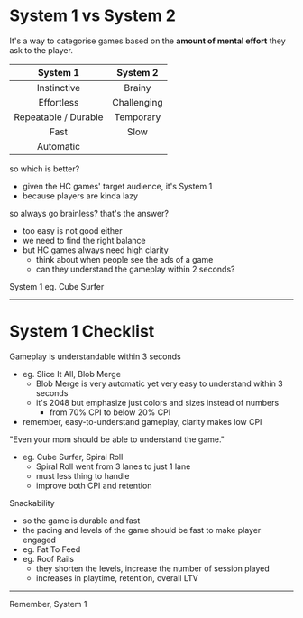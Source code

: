 # System 1 vs System 2
It's a way to categorise games based on the **amount of mental effort** they ask to the player.

| System 1 | System 2 |
| :-: | :-: |
| Instinctive | Brainy |
| Effortless | Challenging |
| Repeatable / Durable | Temporary |
| Fast | Slow |
| Automatic | |

so which is better?
* given the HC games' target audience, it's System 1
* because players are kinda lazy

so always go brainless? that's the answer?
* too easy is not good either
* we need to find the right balance
* but HC games always need high clarity
	* think about when people see the ads of a game
	* can they understand the gameplay within 2 seconds?

System 1 eg. Cube Surfer
___

# System 1 Checklist

Gameplay is understandable within 3 seconds
* eg. Slice It All, Blob Merge
	* Blob Merge is very automatic yet very easy to understand within 3 seconds
	* it's 2048 but emphasize just colors and sizes instead of numbers
		* from 70% CPI to below 20% CPI
* remember, easy-to-understand gameplay, clarity makes low CPI

"Even your mom should be able to understand the game."
* eg. Cube Surfer, Spiral Roll
	* Spiral Roll went from 3 lanes to just 1 lane
	* must less thing to handle
	* improve both CPI and retention

Snackability
* so the game is durable and fast
* the pacing and levels of the game should be fast to make player engaged
* eg. Fat To Feed
* eg. Roof Rails
	* they shorten the levels, increase the number of session played
	* increases in playtime, retention, overall LTV
___

Remember, System 1
